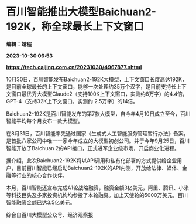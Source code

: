 # 百川智能推出大模型Baichuan2-192K，称全球最长上下文窗口
**编辑：靖程**

**2023-10-30 06:53**

**https://tech.caijing.com.cn/20231030/4967877.shtml**

10月30日，百川智能发布Baichuan2-192K大模型，上下文窗口长度高达192K，是目前全球最长的上下文窗口，能够一次处理约35万个汉字，是目前支持长上下文窗口最优秀大模型Claude2（支持100K上下文窗口，实测约8万字）的4.4倍，GPT-4（支持32K上下文窗口，实测约 2.5万字）的14倍。

Baichuan2-192K是百川智能发布的第7款大模型，自今年4月10日成立至今，百川智能平均每个月发布一款大模型。

在8月31日，百川智能率先通过国家《生成式人工智能服务管理暂行办法》备案，是首批八家公司中唯一一家今年成立的大模型初创公司。并于今年9月25日，百川智能开放了Baichuan 2的API接口，正式进军企业级市场，开启商业化进程。

据介绍，此次Baichuan2-192K将以API调用和私有化部署的方式提供给企业用户，目前百川智能已经启动Baichuan2-192K的API内测，开放给法律、媒体、金融等行业的核心合作伙伴。

本月，百川智能还宣布完成A1轮战略融资，融资金额3亿美元，阿里、腾讯、小米等科技巨头及多家投资机构均参投了本轮融资。加上天使轮的5000万美元，百川智能融资金额已达3.5亿美元。

综合自百川大模型公众号、经济观察报